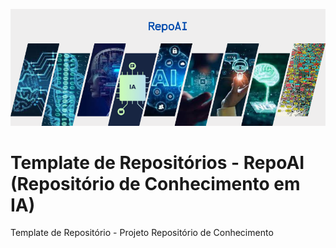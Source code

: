 ![banner-inicial](content/RepoAI.png)

# Template de Repositórios - RepoAI (Repositório de Conhecimento em IA)

Template de Repositório - Projeto Repositório de Conhecimento 
